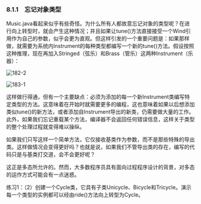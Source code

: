 ### 8.1.1　忘记对象类型

Music.java看起来似乎有些奇怪。为什么所有人都故意忘记对象的类型呢？在进行向上转型时，就会产生这种情况；并且如果让tune()方法直接接受一个Wind引用作为自己的参数，似乎会更为直观。但这样引发的一个重要问题是：如果那样做，就需要为系统内Instrument的每种类型都编写一个新的tune()方法。假设按照这种推理，现在再加入Stringed（弦乐）和Brass（管乐）这两种Instrument（乐器）：

![182-2](../Images/image02858.jpeg)

![183-1](../Images/image02859.jpeg)

这样做行得通，但有一个主要缺点：必须为添加的每一个新Instrument类编写特定类型的方法。这意味着在开始时就需要更多的编程，这也意味着如果以后想添加类似tune()的新方法，或者添加自Instrument导出的新类，仍需要做大量的工作。此外，如果我们忘记重载某个方法，编译器不会返回任何错误信息，这样关于类型的整个处理过程就变得难以操纵。

如果我们只写这样一个简单方法，它仅接收基类作为参数，而不是那些特殊的导出类。这样做情况会变得更好吗？也就是说，如果我们不管导出类的存在，编写的代码只是与基类打交道，会不会更好呢？

这正是多态所允许的。然而，大多数程序员具有面向过程程序设计的背景，对多态的运作方式可能会有一点迷惑。

练习1：（2）创建一个Cycle类，它具有子类Unicycle、Bicycle和Tricycle。演示每一个类型的实例都可以经由ride()方法向上转型为Cycle。